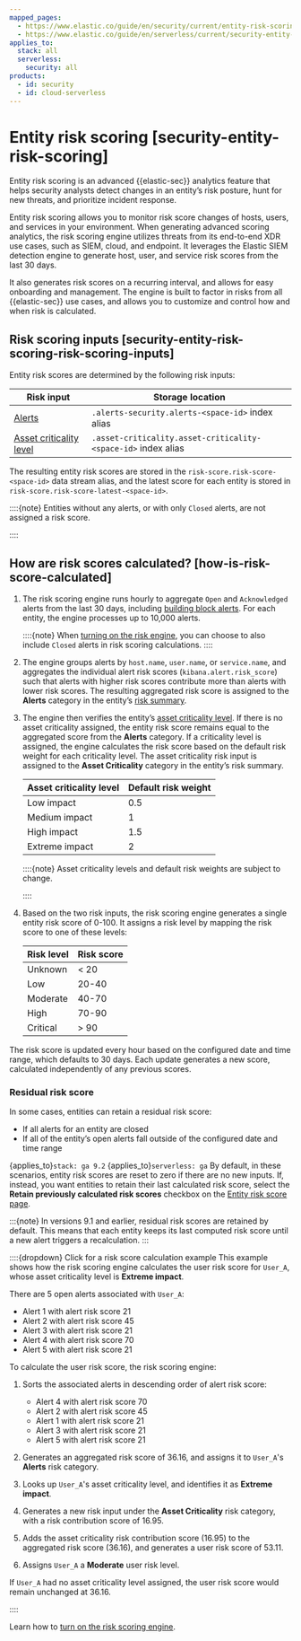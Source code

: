 ```yaml
---
mapped_pages:
  - https://www.elastic.co/guide/en/security/current/entity-risk-scoring.html
  - https://www.elastic.co/guide/en/serverless/current/security-entity-risk-scoring.html
applies_to:
  stack: all
  serverless:
    security: all
products:
  - id: security
  - id: cloud-serverless
---
```


# Entity risk scoring [security-entity-risk-scoring]

Entity risk scoring is an advanced {{elastic-sec}} analytics feature that helps security analysts detect changes in an entity’s risk posture, hunt for new threats, and prioritize incident response.

Entity risk scoring allows you to monitor risk score changes of hosts, users, and services in your environment. When generating advanced scoring analytics, the risk scoring engine utilizes threats from its end-to-end XDR use cases, such as SIEM, cloud, and endpoint. It leverages the Elastic SIEM detection engine to generate host, user, and service risk scores from the last 30 days.

It also generates risk scores on a recurring interval, and allows for easy onboarding and management. The engine is built to factor in risks from all {{elastic-sec}} use cases, and allows you to customize and control how and when risk is calculated.


## Risk scoring inputs [security-entity-risk-scoring-risk-scoring-inputs]

Entity risk scores are determined by the following risk inputs:

| Risk input | Storage location |
| --- | --- |
| [Alerts](../detect-and-alert/manage-detection-alerts.md) | `.alerts-security.alerts-<space-id>` index alias |
| [Asset criticality level](asset-criticality.md) | `.asset-criticality.asset-criticality-<space-id>` index alias |

The resulting entity risk scores are stored in the `risk-score.risk-score-<space-id>` data stream alias, and the latest score for each entity is stored in `risk-score.risk-score-latest-<space-id>`.

::::{note}
Entities without any alerts, or with only `Closed` alerts, are not assigned a risk score.

::::



## How are risk scores calculated? [how-is-risk-score-calculated]

1. The risk scoring engine runs hourly to aggregate `Open` and `Acknowledged` alerts from the last 30 days, including [building block alerts](/solutions/security/detect-and-alert/about-building-block-rules.md). For each entity, the engine processes up to 10,000 alerts.

    ::::{note}
    When [turning on the risk engine](turn-on-risk-scoring-engine.md), you can choose to also include `Closed` alerts in risk scoring calculations.
    ::::

2. The engine groups alerts by `host.name`, `user.name`, or `service.name`, and aggregates the individual alert risk scores (`kibana.alert.risk_score`) such that alerts with higher risk scores contribute more than alerts with lower risk scores. The resulting aggregated risk score is assigned to the **Alerts** category in the entity’s [risk summary](/solutions/security/advanced-entity-analytics/view-entity-details.md#entity-risk-summary).
3. The engine then verifies the entity’s [asset criticality level](asset-criticality.md). If there is no asset criticality assigned, the entity risk score remains equal to the aggregated score from the **Alerts** category. If a criticality level is assigned, the engine calculates the risk score based on the default risk weight for each criticality level. The asset criticality risk input is assigned to the **Asset Criticality** category in the entity’s risk summary.

    | Asset criticality level | Default risk weight |
    | --- | --- |
    | Low impact | 0.5 |
    | Medium impact | 1 |
    | High impact | 1.5 |
    | Extreme impact | 2 |

    ::::{note}
    Asset criticality levels and default risk weights are subject to change.

    ::::

4. Based on the two risk inputs, the risk scoring engine generates a single entity risk score of 0-100. It assigns a risk level by mapping the risk score to one of these levels:

    | Risk level | Risk score |
    | --- | --- |
    | Unknown | < 20 |
    | Low | 20-40 |
    | Moderate | 40-70 |
    | High | 70-90 |
    | Critical | > 90 |

The risk score is updated every hour based on the configured date and time range, which defaults to 30 days. Each update generates a new score, calculated independently of any previous scores.

### Residual risk score

In some cases, entities can retain a residual risk score:

* If all alerts for an entity are closed
* If all of the entity’s open alerts fall outside of the configured date and time range

{applies_to}`stack: ga 9.2` {applies_to}`serverless: ga` By default, in these scenarios, entity risk scores are reset to zero if there are no new inputs. If, instead, you want entities to retain their last calculated risk score, select the **Retain previously calculated risk scores** checkbox on the [Entity risk score page](/solutions/security/advanced-entity-analytics/turn-on-risk-scoring-engine.md#_turn_on_the_latest_risk_engine).

:::{note}
In versions 9.1 and earlier, residual risk scores are retained by default. This means that each entity keeps its last computed risk score until a new alert triggers a recalculation.
:::

::::{dropdown} Click for a risk score calculation example
This example shows how the risk scoring engine calculates the user risk score for `User_A`, whose asset criticality level is **Extreme impact**.

There are 5 open alerts associated with `User_A`:

* Alert 1 with alert risk score 21
* Alert 2 with alert risk score 45
* Alert 3 with alert risk score 21
* Alert 4 with alert risk score 70
* Alert 5 with alert risk score 21

To calculate the user risk score, the risk scoring engine:

1. Sorts the associated alerts in descending order of alert risk score:

    * Alert 4 with alert risk score 70
    * Alert 2 with alert risk score 45
    * Alert 1 with alert risk score 21
    * Alert 3 with alert risk score 21
    * Alert 5 with alert risk score 21

2. Generates an aggregated risk score of 36.16, and assigns it to `User_A`'s **Alerts** risk category.
3. Looks up `User_A`'s asset criticality level, and identifies it as **Extreme impact**.
4. Generates a new risk input under the **Asset Criticality** risk category, with a risk contribution score of 16.95.
5. Adds the asset criticality risk contribution score (16.95) to the aggregated risk score (36.16), and generates a user risk score of 53.11.
6. Assigns `User_A` a **Moderate** user risk level.

If `User_A` had no asset criticality level assigned, the user risk score would remain unchanged at 36.16.

::::


Learn how to [turn on the risk scoring engine](turn-on-risk-scoring-engine.md).
